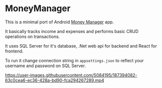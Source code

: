 # MoneyManager
This is a minimal port of Android [Money Manager](https://play.google.com/store/apps/details?id=com.realbyteapps.moneymanagerfree&hl=en&gl=US) app.

It basically tracks income and expenses and performs basic CRUD operations on transactions.

It uses SQL Server for it's database, .Net web api for backend and React for frontend.

To run it change connection string in `appsettings.json` to reflect your username and password on SQL Server.


https://user-images.githubusercontent.com/5084195/187394082-63c0cea6-ec36-428a-bd90-fca294267289.mp4

